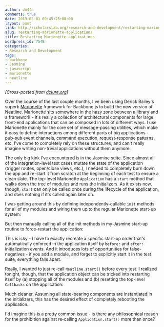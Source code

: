 ```yaml
---
author: dm4fn
comments: true
date: 2013-03-01 09:45:25+00:00
layout: post
link: http://scholarslab.org/research-and-development/restarting-marionette-applications/
slug: restarting-marionette-applications
title: Restarting Marionette applications
wordpress_id: 7548
categories:
- Research and Development
tags:
- backbone
- Jasmine
- javascript
- marionette
- neatline
---
```


_[Cross-posted from [dclure.org](http://dclure.org/logs/restarting-marionette-applications/)]_

Over the course of the last couple months, I've been using Derick Bailey's superb [Marionette](https://github.com/marionettejs/backbone.marionette) framework for Backbone.js to build the new version of Neatline. Marionette sits somewhere in the hazy zone between a library and a framework - it's really a collection of architectural components for large front-end applications that can be composed in lots of different ways. I use Marionette mainly for the core set of message-passing utilities, which make it easy to define interactions among different parts of big applications - pub-sub event channels, command execution, request-response patterns, etc. I've come to completely rely on these structures, and can't really imagine writing non-trivial applications without them anymore.

The only big kink I've encountered is in the Jasmine suite. Since almost all of the integration-level test cases mutate the state of the application (trigger routes, open/close views, etc.), I needed to completely burn down the app and re-start it from scratch at the beginning of each test to ensure a clean slate. The top-level Marionette `Application` has a `start` method that walks down the tree of modules and runs the initializers. As it exists now, though, `start` can only be called once during the lifecycle of the application, and does nothing if it's called again later on.

I was getting around this by defining independently-callable `init` methods for all of my modules and wiring them up to the regular Marionette start-up system:



But then manually calling all of the init methods in my Jasmine start-up routine to force-restart the application:



This is icky - I have to exactly recreate a specific start-up order that's automatically enforced in the application itself by `before:` and `after:` initialization events. And it introduces lots of opportunities for false-negatives - if you add a module, and forget to explicitly start it in the test suite, everything falls apart. 

Really, I wanted to just re-call `Neatline.start()` before every test. I realized tonight, though, that the application object can be tricked into restarting itself by (a) stopping all of the modules and (b) resetting the top-level `Callbacks` on the application:



Much cleaner. Assuming all state-bearing components are instantiated in the initializers, this has the desired effect of completely rebooting the application.

I'd imagine this is a pretty common issue - is there any philosophical reason for the prohibition against re-calling `Application.start()` more than once?
